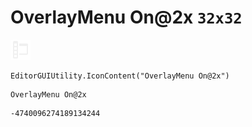 # OverlayMenu On@2x `32x32`
<img src="/img/OverlayMenu%20On@2x.png" width=32 height=32>

``` CSharp
EditorGUIUtility.IconContent("OverlayMenu On@2x")
```
```
OverlayMenu On@2x
```
```
-4740096274189134244
```
